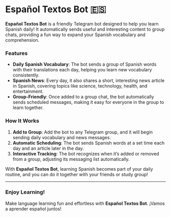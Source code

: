 # Español Textos Bot 🇪🇸

**Español Textos Bot** is a friendly Telegram bot designed to help you learn Spanish daily! It automatically sends useful and interesting content to group chats, providing a fun way to expand your Spanish vocabulary and comprehension.

### Features

- **Daily Spanish Vocabulary**: The bot sends a group of Spanish words with their translations each day, helping you learn new vocabulary consistently. 
- **Spanish News**: Every day, it also shares a short, interesting news article in Spanish, covering topics like science, technology, health, and entertainment.
- **Group-Friendly**: Once added to a group chat, the bot automatically sends scheduled messages, making it easy for everyone in the group to learn together.

### How It Works

1. **Add to Group**: Add the bot to any Telegram group, and it will begin sending daily vocabulary and news messages.
2. **Automatic Scheduling**: The bot sends Spanish words at a set time each day and an article later in the day.
3. **Interactive Tracking**: The bot recognizes when it’s added or removed from a group, adjusting its messaging list automatically.

With **Español Textos Bot**, learning Spanish becomes part of your daily routine, and you can do it together with your friends or study group!

---

### Enjoy Learning!

Make language learning fun and effortless with **Español Textos Bot**. ¡Vamos a aprender español juntos!

